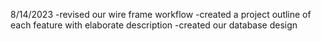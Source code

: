 8/14/2023
-revised our wire frame workflow
-created a project outline of each feature with elaborate description
-created our database design
